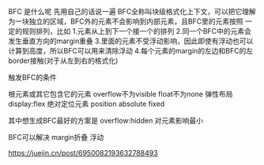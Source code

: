 BFC 是什么呢
先用自己的话说一遍
BFC全称叫块级格式化上下文，可以把它理解为一块独立的区域，BFC外的元素不会影响到内部元素，且BFC里的元素按照
一定的规则排列，比如
1.元素从上到下一个接一个的排列
2.同一个BFC中的元素会发生垂直方向的margin重叠
3.里面的元素不受浮动影响，因此即使有浮动也可以计算到高度，所以BFC可以用来清除浮动
4.每个元素的margin的左边和BFC的左border接触(对于从左到右的格式化)



触发BFC的条件

根元素或其它包含它的元素
overflow不为visible
float不为none
弹性布局 display:flex
绝对定位元素 position absolute fixed

其中想生成BFC最好的方案是 overflow:hidden 对元素影响最小

BFC可以解决 
margin折叠
浮动

https://juejin.cn/post/6950082193632788493